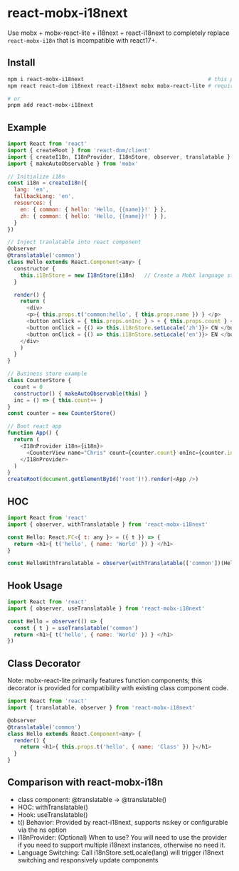 # react-mobx-i18next

Use mobx + mobx-react-lite + i18next + react-i18next to completely replace `react-mobx-i18n` that is incompatible with react17+.

## Install

```bash
npm i react-mobx-i18next                                       # this project
npm react react-dom i18next react-i18next mobx mobx-react-lite # required peer dependencies

# or
pnpm add react-mobx-i18next
```

## Example
```javascript
import React from 'react'
import { createRoot } from 'react-dom/client'
import { createI18n, I18nProvider, I18nStore, observer, translatable } from 'react-mobx-i18next'
import { makeAutoObservable } from 'mobx'

// Initialize i18n
const i18n = createI18n({ 
  lang: 'en', 
  fallbackLang: 'en', 
  resources: {
    en: { common: { hello: 'Hello, {{name}}!' } },
    zh: { common: { hello: 'Hello, {{name}}!' } },
  }
})

// Inject tranlatable into react component
@observer
@translatable('common')
class Hello extends React.Component<any> {
  constructor {
    this.i18nStore = new I18nStore(i18n)   // Create a MobX language store
  }

  render() {
    return (
      <div> 
      <p>{ this.props.t('common:hello', { this.props.name }) } </p> 
      <button onClick = { this.props.onInc } > + { this.props.count } </button> 
      <button onClick = {() => this.i18nStore.setLocale('zh')}> CN </button>
      <button onClick = {() => this.i18nStore.setLocale('en')}> EN </button> 
    </div> 
    )
  }
}

// Business store example
class CounterStore {
  count = 0
  constructor() { makeAutoObservable(this) }
  inc = () => { this.count++ }
}
const counter = new CounterStore()

// Boot react app
function App() { 
  return ( 
    <I18nProvider i18n={i18n}>
      <CounterView name="Chris" count={counter.count} onInc={counter.inc} />
    </I18nProvider>
  )
}
createRoot(document.getElementById('root')!).render(<App />)
```


## HOC
```javascript
import React from 'react'
import { observer, withTranslatable } from 'react-mobx-i18next'

const Hello: React.FC<{ t: any }> = ({ t }) => {
  return <h1>{ t('hello', { name: 'World' }) } </h1>
}

const HelloWithTranslatable = observer(withTranslatable(['common'])(Hello)
```

## Hook Usage
```javascript
import React from 'react'
import { observer, useTranslatable } from 'react-mobx-i18next'

const Hello = observer(() => {
  const { t } = useTranslatable('common')
  return <h1>{ t('hello', { name: 'World' }) } </h1>
})
```

## Class Decorator
Note: mobx-react-lite primarily features function components; this decorator is provided for compatibility with existing class component code.

```javascript
import React from 'react'
import { translatable, observer } from 'react-mobx-i18next'

@observer
@translatable('common')
class Hello extends React.Component<any> {
  render() {
    return <h1>{ this.props.t('hello', { name: 'Class' }) }</h1>
  }
}
```

## Comparison with react-mobx-i18n
* class component: @translatable → @translatable()
* HOC: withTranslatable()
* Hook: useTranslatable()
* t() Behavior: Provided by react-i18next, supports ns:key or configurable via the ns option
* I18nProvider: (Optional) When to use? You will need to use the provider if you need to support multiple i18next instances, otherwise no need it.
* Language Switching: Call i18nStore.setLocale(lang) will trigger i18next switching and responsively update components